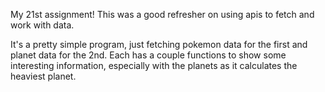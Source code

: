 My 21st assignment! This was a good refresher on using apis to fetch and work with data. 

It's a pretty simple program, just fetching pokemon data for the first and planet data for the 2nd. Each has a couple functions to show some interesting information, especially with the planets as it calculates the heaviest planet. 